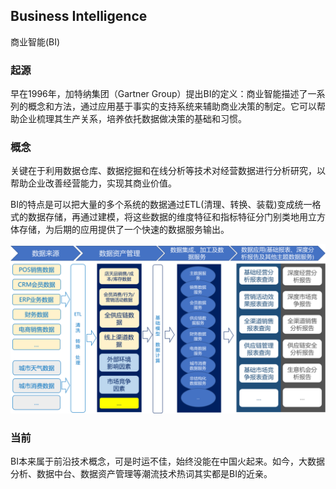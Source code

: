 ## Business Intelligence
商业智能(BI)

### 起源
早在1996年，加特纳集团（Gartner Group）提出BI的定义：商业智能描述了一系列的概念和方法，通过应用基于事实的支持系统来辅助商业决策的制定。它可以帮助企业梳理其生产关系，培养依托数据做决策的基础和习惯。

### 概念
关键在于利用数据仓库、数据挖掘和在线分析等技术对经营数据进行分析研究，以帮助企业改善经营能力，实现其商业价值。

BI的特点是可以把大量的多个系统的数据通过ETL(清理、转换、装载)变成统一格式的数据存储，再通过建模，将这些数据的维度特征和指标特征分门别类地用立方体存储，为后期的应用提供了一个快速的数据服务输出。

![](images/README0.png)

### 当前
BI本来属于前沿技术概念，可是时运不佳，始终没能在中国火起来。如今，大数据分析、数据中台、数据资产管理等潮流技术热词其实都是BI的近亲。
























